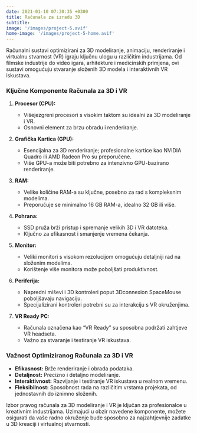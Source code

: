 ```yaml
---
date: 2021-01-10 07:30:35 +0300
title: Računala za izradu 3D
subtitle: 
image: '/images/project-5.avif'
home-image: '/images/project-5-home.avif'
---
```


Računalni sustavi optimizirani za 3D modeliranje, animaciju, renderiranje i virtualnu stvarnost (VR) igraju ključnu ulogu u različitim industrijama. Od filmske industrije do video igara, arhitekture i medicinskih primjena, ovi sustavi omogućuju stvaranje složenih 3D modela i interaktivnih VR iskustava.

### Ključne Komponente Računala za 3D i VR
1. **Procesor (CPU):**
    - Višejezgreni procesori s visokim taktom su idealni za 3D modeliranje i VR.
    - Osnovni element za brzu obradu i renderiranje.

2. **Grafička Kartica (GPU):**
    - Esencijalna za 3D renderiranje; profesionalne kartice kao NVIDIA Quadro ili AMD Radeon Pro su preporučene.
    - Više GPU-a može biti potrebno za intenzivno GPU-bazirano renderiranje.

3. **RAM:**
    - Velike količine RAM-a su ključne, posebno za rad s kompleksnim modelima.
    - Preporučuje se minimalno 16 GB RAM-a, idealno 32 GB ili više.

4. **Pohrana:**
    - SSD pruža brži pristup i spremanje velikih 3D i VR datoteka.
    - Ključno za efikasnost i smanjenje vremena čekanja.

5. **Monitor:**
    - Veliki monitori s visokom rezolucijom omogućuju detaljniji rad na složenim modelima.
    - Korištenje više monitora može poboljšati produktivnost.

6. **Periferija:**
    - Napredni miševi i 3D kontroleri poput 3Dconnexion SpaceMouse poboljšavaju navigaciju.
    - Specijalizirani kontroleri potrebni su za interakciju s VR okruženjima.

7. **VR Ready PC:**
    - Računala označena kao “VR Ready” su sposobna podržati zahtjeve VR headseta.
    - Važno za stvaranje i testiranje VR iskustava.

### Važnost Optimiziranog Računala za 3D i VR
- **Efikasnost:** Brže renderiranje i obrada podataka.
- **Detaljnost:** Precizno i detaljno modeliranje.
- **Interaktivnost:** Razvijanje i testiranje VR iskustava u realnom vremenu.
- **Fleksibilnost:** Sposobnost rada na različitim vrstama projekata, od jednostavnih do iznimno složenih.

Izbor pravog računala za 3D modeliranje i VR je ključan za profesionalce u kreativnim industrijama. Uzimajući u obzir navedene komponente, možete osigurati da vaše radno okruženje bude sposobno za najzahtjevnije zadatke u 3D kreaciji i virtualnoj stvarnosti.